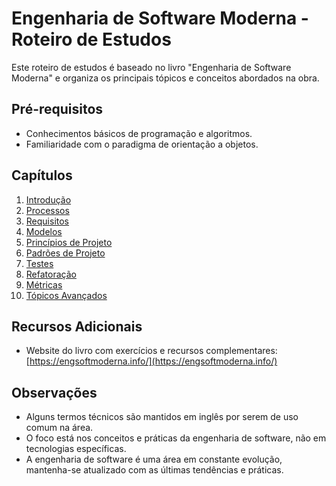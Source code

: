 # Engenharia de Software Moderna - Roteiro de Estudos

Este roteiro de estudos é baseado no livro "Engenharia de Software Moderna" e organiza os principais tópicos e conceitos abordados na obra.

## Pré-requisitos

- Conhecimentos básicos de programação e algoritmos.
- Familiaridade com o paradigma de orientação a objetos.

## Capítulos

1. [Introdução](01-introducao.md)
2. [Processos](02-processos.md)
3. [Requisitos](03-requisitos.md)
4. [Modelos](04-modelos.md)
5. [Princípios de Projeto](05-principios-de-projeto.md)
6. [Padrões de Projeto](06-padroes-de-projeto.md)
7. [Testes](07-testes.md)
8. [Refatoração](08-refatoracao.md)
9. [Métricas](09-metricas.md)
10. [Tópicos Avançados](10-topicos-avancados.md)

## Recursos Adicionais

- Website do livro com exercícios e recursos complementares: [https://engsoftmoderna.info/](https://engsoftmoderna.info/)

## Observações

- Alguns termos técnicos são mantidos em inglês por serem de uso comum na área.
- O foco está nos conceitos e práticas da engenharia de software, não em tecnologias específicas.
- A engenharia de software é uma área em constante evolução, mantenha-se atualizado com as últimas tendências e práticas. 